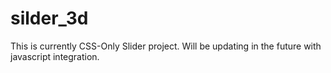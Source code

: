 # silder_3d
This is currently CSS-Only Slider project.
Will be updating in the future with javascript integration.